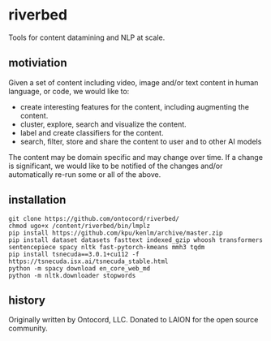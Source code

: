 # riverbed
Tools for content datamining and NLP at scale.

## motiviation
Given a set of content including video, image and/or text content in human language, or code, we would like to:
- create interesting features for the content, including augmenting the content.
- cluster, explore, search and visualize the content.
- label and create classifiers for the content. 
- search, filter, store and share the content to user and to other AI models 

The content may be domain specific and may change over time. If a change is significant, we would like to be notified of the changes and/or automatically 
re-run some or all of the above.

## installation

```
git clone https://github.com/ontocord/riverbed/
chmod ugo+x /content/riverbed/bin/lmplz
pip install https://github.com/kpu/kenlm/archive/master.zip
pip install dataset datasets fasttext indexed_gzip whoosh transformers sentencepiece spacy nltk fast-pytorch-kmeans mmh3 tqdm
pip install tsnecuda==3.0.1+cu112 -f https://tsnecuda.isx.ai/tsnecuda_stable.html
python -m spacy download en_core_web_md
python -m nltk.downloader stopwords
```

## history

Originally written by Ontocord, LLC. Donated to LAION for the open source community.
